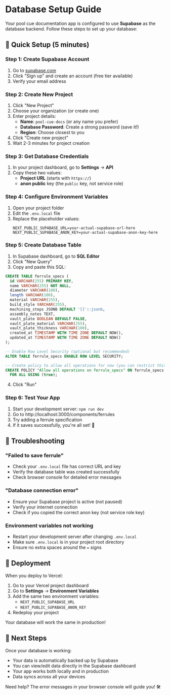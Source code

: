 # Database Setup Guide

Your pool cue documentation app is configured to use **Supabase** as the database backend. Follow these steps to set up your database:

## 🚀 Quick Setup (5 minutes)

### Step 1: Create Supabase Account
1. Go to [supabase.com](https://supabase.com)
2. Click "Sign up" and create an account (free tier available)
3. Verify your email address

### Step 2: Create New Project
1. Click "New Project"
2. Choose your organization (or create one)
3. Enter project details:
   - **Name**: `pool-cue-docs` (or any name you prefer)
   - **Database Password**: Create a strong password (save it!)
   - **Region**: Choose closest to you
4. Click "Create new project"
5. Wait 2-3 minutes for project creation

### Step 3: Get Database Credentials
1. In your project dashboard, go to **Settings** → **API**
2. Copy these two values:
   - **Project URL** (starts with `https://`)
   - **anon public** key (the `public` key, not service role)

### Step 4: Configure Environment Variables
1. Open your project folder
2. Edit the `.env.local` file
3. Replace the placeholder values:
   ```env
   NEXT_PUBLIC_SUPABASE_URL=your-actual-supabase-url-here
   NEXT_PUBLIC_SUPABASE_ANON_KEY=your-actual-supabase-anon-key-here
   ```

### Step 5: Create Database Table
1. In Supabase dashboard, go to **SQL Editor**
2. Click "New Query"
3. Copy and paste this SQL:

```sql
CREATE TABLE ferrule_specs (
  id VARCHAR(255) PRIMARY KEY,
  name VARCHAR(255) NOT NULL,
  diameter VARCHAR(100),
  length VARCHAR(100),
  material VARCHAR(255),
  build_style VARCHAR(255),
  machining_steps JSONB DEFAULT '[]'::jsonb,
  assembly_notes TEXT,
  vault_plate BOOLEAN DEFAULT FALSE,
  vault_plate_material VARCHAR(255),
  vault_plate_thickness VARCHAR(100),
  created_at TIMESTAMP WITH TIME ZONE DEFAULT NOW(),
  updated_at TIMESTAMP WITH TIME ZONE DEFAULT NOW()
);

-- Enable Row Level Security (optional but recommended)
ALTER TABLE ferrule_specs ENABLE ROW LEVEL SECURITY;

-- Create policy to allow all operations for now (you can restrict this later)
CREATE POLICY "Allow all operations on ferrule_specs" ON ferrule_specs
  FOR ALL USING (true);
```

4. Click "Run"

### Step 6: Test Your App
1. Start your development server: `npm run dev`
2. Go to http://localhost:3000/components/ferrules
3. Try adding a ferrule specification
4. If it saves successfully, you're all set! 🎉

## 🔧 Troubleshooting

### "Failed to save ferrule"
- Check your `.env.local` file has correct URL and key
- Verify the database table was created successfully
- Check browser console for detailed error messages

### "Database connection error"
- Ensure your Supabase project is active (not paused)
- Verify your internet connection
- Check if you copied the correct anon key (not service role key)

### Environment variables not working
- Restart your development server after changing `.env.local`
- Make sure `.env.local` is in your project root directory
- Ensure no extra spaces around the `=` signs

## 🚀 Deployment

When you deploy to Vercel:
1. Go to your Vercel project dashboard
2. Go to **Settings** → **Environment Variables**
3. Add the same two environment variables:
   - `NEXT_PUBLIC_SUPABASE_URL`
   - `NEXT_PUBLIC_SUPABASE_ANON_KEY`
4. Redeploy your project

Your database will work the same in production!

## 🎯 Next Steps

Once your database is working:
- Your data is automatically backed up by Supabase
- You can view/edit data directly in the Supabase dashboard
- Your app works both locally and in production
- Data syncs across all your devices

Need help? The error messages in your browser console will guide you! 🛠️